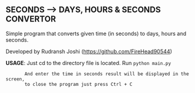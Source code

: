 ## SECONDS --> DAYS, HOURS & SECONDS CONVERTOR

Simple program that converts given time (in seconds) to days, hours and seconds.

Developed by Rudransh Joshi (https://github.com/FireHead90544)


**USAGE**: Just cd to the directory file is located. 
           Run `python main.py`
           
           And enter the time in seconds result will be displayed in the screen,
           to close the program just press Ctrl + C
